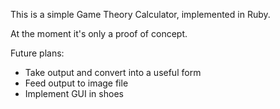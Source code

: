 This is a simple Game Theory Calculator, implemented in Ruby.

At the moment it's only a proof of concept. 

Future plans:
- Take output and convert into a useful form
- Feed output to image file
- Implement GUI in shoes
